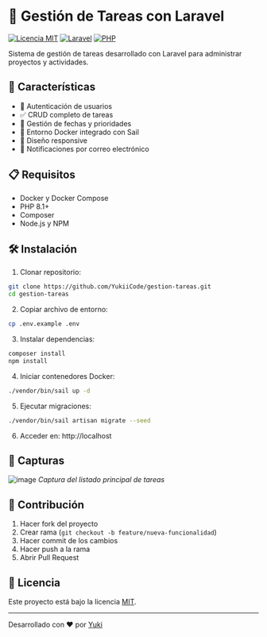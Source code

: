 # 🚀 Gestión de Tareas con Laravel

[![Licencia MIT](https://img.shields.io/badge/Licencia-MIT-brightgreen.svg)](https://opensource.org/licenses/MIT)
[![Laravel](https://img.shields.io/badge/Laravel-11.x-orange.svg)](https://laravel.com)
[![PHP](https://img.shields.io/badge/PHP-8.1+-blue.svg)](https://php.net)

Sistema de gestión de tareas desarrollado con Laravel para administrar proyectos y actividades.

## 🌟 Características

- 🔐 Autenticación de usuarios
- ✅ CRUD completo de tareas
- 📅 Gestión de fechas y prioridades
- 🐳 Entorno Docker integrado con Sail
- 📱 Diseño responsive
- 📧 Notificaciones por correo electrónico

## 📋 Requisitos

- Docker y Docker Compose
- PHP 8.1+ 
- Composer
- Node.js y NPM

## 🛠️ Instalación

1. Clonar repositorio:
```bash
git clone https://github.com/YukiiCode/gestion-tareas.git
cd gestion-tareas
```

2. Copiar archivo de entorno:
```bash
cp .env.example .env
```

3. Instalar dependencias:
```bash
composer install
npm install
```

4. Iniciar contenedores Docker:
```bash
./vendor/bin/sail up -d
```

5. Ejecutar migraciones:
```bash
./vendor/bin/sail artisan migrate --seed
```

6. Acceder en:
http://localhost

## 📸 Capturas

![image](https://github.com/user-attachments/assets/7f742698-44a0-49b7-bfa6-5ddd5aa4bbb9)
*Captura del listado principal de tareas*

## 🤝 Contribución

1. Hacer fork del proyecto
2. Crear rama (`git checkout -b feature/nueva-funcionalidad`)
3. Hacer commit de los cambios
4. Hacer push a la rama
5. Abrir Pull Request

## 📜 Licencia

Este proyecto está bajo la licencia [MIT](https://opensource.org/licenses/MIT).

---

Desarrollado con ❤️ por [Yuki](https://github.com/YukiiCode)
